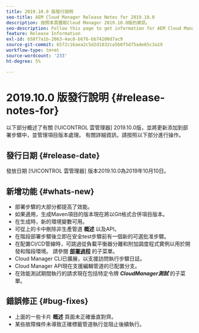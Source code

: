 ```yaml
---
title: 2019.10.0 版發行說明
seo-title: AEM Cloud Manager Release Notes for 2019.10.0
description: 按照本頁獲取Cloud Manager 2019.10.0版的資訊。
seo-description: Follow this page to get information for AEM Cloud Manager Release 2019.10.0.
feature: Release Information
exl-id: b58f7a1b-2063-4ac8-b676-bb74200d7ac9
source-git-commit: 6572c16aea2c5d2d1032ca5b0f5d75ade65c3a19
workflow-type: tm+mt
source-wordcount: '233'
ht-degree: 5%

---
```


# 2019.10.0 版發行說明 {#release-notes-for}

以下部分概述了有關 [!UICONTROL 雲管理器] 2019.10.0版，並將更新添加到部署步驟中，並管理項目版本處理。
有關詳細資訊，請按照以下部分進行操作。

## 發行日期 {#release-date}

發放日期 [!UICONTROL 雲管理器] 版本2019.10.0為2019年10月10日。

## 新增功能 {#whats-new}

* 部署步驟的大部分都提高了效能。
* 如果適用，生成Maven項目的版本現在將以Git格式合併項目版本。
* 在生成時，新的環境變數可用。
* 可從上的卡中刪除非生產管道 **概述** 以及API。
* 在階段部署步驟後立即在安全test步驟前有一個新的可選批准步驟。
* 在配置CI/CD管線時，可跳過從負載平衡器分離和附加調度程式實例以用於開發和階段環境。
請參閱 **[部署過程](/help/using/code-deployment.md)** 的子菜單。
* Cloud Manager CLI已擴展，以支援訪問執行步驟日誌。
* Cloud Manager API現在支援編輯管道的已配置分支。
* 在效能測試期間執行的請求現在包括特定令牌 ***CloudManager測試*** 的子菜單。

## 錯誤修正 {#bug-fixes}

* 上面的一些卡片 **概述** 頁面未正確垂直對齊。
* 某些故障條件未導致正確標籤管道執行並阻止後續執行。
